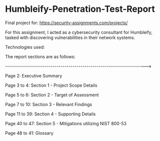 # Humbleify-Penetration-Test-Report

Final project for: https://security-assignments.com/projects/

For this assignment, I acted as a cybersecurity consultant for Humbleify, tasked with discovering vulnerabilities in their network systems.

Technologies used:

The report sections are as follows:

----------------------------------------------------------------------->

Page 2: Executive Summary

Page 3 to 4: Section 1 - Project Scope Details

Page 5 to 6: Section 2 - Target of Assessment

Page 7 to 10: Section 3 - Relevant Findings

Page 11 to 39: Section 4 - Supporting Details

Page 40 to 47: Section 5 - Mitigations utilizing NIST 800-53

Page 48 to 41: Glossary

